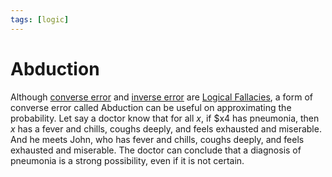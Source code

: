 ```yaml
---
tags: [logic]
---
```


# Abduction

Although [converse error](202206172105.md) and [inverse error](202206172146.md)
are [Logical Fallacies](202206172053.md), a form of converse error called
Abduction can be useful on approximating the probability. Let say a doctor know
that for all $x$, if $x4 has pneumonia, then $x$ has a fever and chills, coughs
deeply, and feels exhausted and miserable. And he meets John, who has fever and
chills, coughs deeply, and feels exhausted and miserable. The doctor can
conclude that a diagnosis of pneumonia is a strong possibility, even if it is
not certain.
